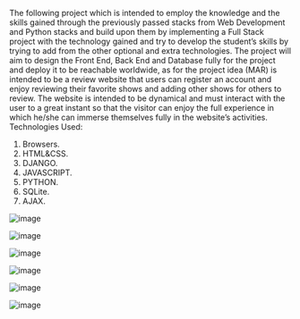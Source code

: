 The following project which is intended to employ the knowledge and the skills gained through the previously passed stacks from Web Development and Python stacks and build upon them by implementing a Full Stack project with the technology gained and try to develop the student’s skills by trying to add from the other optional and extra technologies.
The project will aim to design the Front End, Back End and Database fully for the project and deploy it to be reachable worldwide, as for the project idea (MAR) is intended to be a review website that users can register an account and enjoy reviewing their favorite shows and adding other shows for others to review. 
The website is intended to be dynamical and must interact with the user to a great instant so that the visitor can enjoy the full experience in which he/she can immerse themselves fully in the website’s activities.
Technologies Used:
1.	Browsers.
2.	HTML&CSS.
3.	DJANGO.
4.	JAVASCRIPT.
5.	PYTHON.
6.	SQLite.
7.	AJAX.

   ![image](https://github.com/Elias-Khalilieh/FinalProject-MyWork/assets/144264261/38f89f54-2016-4a48-9ca7-efef44e7389e)

   ![image](https://github.com/Elias-Khalilieh/FinalProject-MyWork/assets/144264261/83ead61f-aa49-4b1c-a80c-f91a002eff20)


![image](https://github.com/Elias-Khalilieh/FinalProject-MyWork/assets/144264261/2f262373-6241-475c-bc1c-ad12dc38c6ea)

![image](https://github.com/Elias-Khalilieh/FinalProject-MyWork/assets/144264261/aa853d2f-d75e-43bc-b3ad-c9187eed075e)


![image](https://github.com/Elias-Khalilieh/FinalProject-MyWork/assets/144264261/d4b82ad9-2acb-40bf-bb8a-e2fbdcf7c1a1)


![image](https://github.com/Elias-Khalilieh/FinalProject-MyWork/assets/144264261/f2fa1970-1dc8-4618-bf1f-8a5581c95b97)
